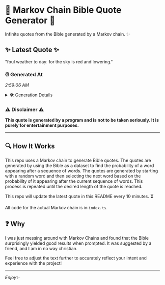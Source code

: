 # 📖 Markov Chain Bible Quote Generator 📖

Infinite quotes from the Bible generated by a Markov chain. ✨

## ✨ Latest Quote ✨
"foul weather to day: for the sky is red and lowering."

### ⏰ Generated At
*2:59:06 AM*

<details>
    <summary>🛠️ Generation Details</summary>
    <p>
        <strong>🌱 Seed:</strong> foul<br>
        <strong>🔄 Iterations:</strong> 10<br>
        <strong>📜 Context History:</strong><br>[ foul ]: weather<br>[ foul, weather ]: to<br>[ foul, weather, to ]: day:<br>[ foul, weather, to, day: ]: for<br>[ foul, weather, to, day:, for ]: the<br>[ foul, weather, to, day:, for, the ]: sky<br>[ weather, to, day:, for, the, sky ]: is<br>[ to, day:, for, the, sky, is ]: red<br>[ day:, for, the, sky, is, red ]: and<br>[ for, the, sky, is, red, and ]: lowering.<br>
    </p>
</details>

### ⚠️ Disclaimer ⚠️
**This quote is generated by a program and is not to be taken seriously. It is purely for entertainment purposes.**

---

## 🔍 How It Works

This repo uses a Markov chain to generate Bible quotes. The quotes are generated by using the Bible as a dataset to find the probability of a word appearing after a sequence of words. The quotes are generated by starting with a random word and then selecting the next word based on the probability of it appearing after the current sequence of words. This process is repeated until the desired length of the quote is reached.

This repo will update the latest quote in this README every 10 minutes. ⏳

All code for the actual Markov chain is in `index.ts`.

## ❓ Why

I was just messing around with Markov Chains and found that the Bible surprisingly yielded good results when prompted. 
It was suggested by a friend, and I am in no way christian.

Feel free to adjust the text further to accurately reflect your intent and experience with the project!

---

*Enjoy*✨
